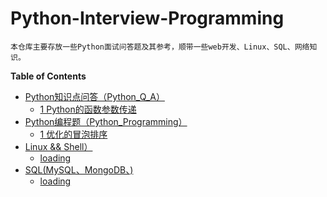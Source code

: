 # Python-Interview-Programming

	本仓库主要存放一些Python面试问答题及其参考，顺带一些web开发、Linux、SQL、网络知识。

**Table of Contents**


   * [Python知识点问答（Python_Q_A）](./Python_Q_A/Readme.md)
      * [1 Python的函数参数传递](./Python_Q_A/args_transfer.md)
   * [Python编程题（Python_Programming）](./Python_Programming/Readme.md)
      * [1 优化的冒泡排序](./Python_Programming/improved_bubble_sort.md)
   * [Linux && Shell）](./Linux_Shell/Readme.md)
      * [loading](./Linux_Shell/first.md)
   * [SQL(MySQL、MongoDB、)](./SQL/Readme.md)
      * [loading](./Linux_Shell/first.md)

